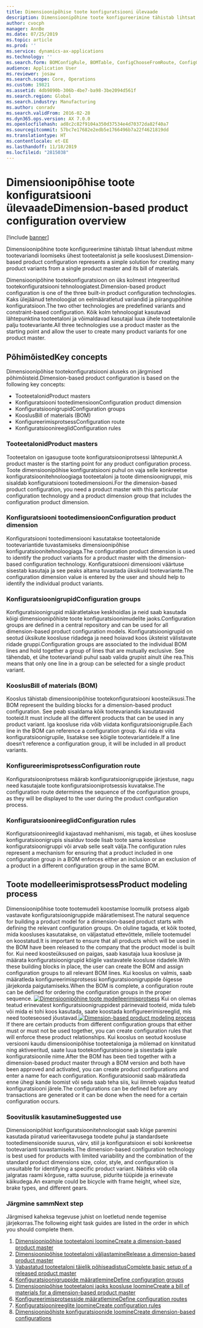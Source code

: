 ```yaml
---
title: Dimensioonipõhise toote konfiguratsiooni ülevaade
description: Dimensioonipõhine toote konfigureerimine tähistab lihtsat lahendust mitme tootevariandi loomiseks ühest tooteetalonist ja selle kooslusest.
author: cvocph
manager: AnnBe
ms.date: 07/25/2019
ms.topic: article
ms.prod: ''
ms.service: dynamics-ax-applications
ms.technology: ''
ms.search.form: BOMConfigRule, BOMTable, ConfigChooseFromRoute, ConfigGroup, ConfigHierarchy, EcoResDimensionBasedConfiguration
audience: Application User
ms.reviewer: josaw
ms.search.scope: Core, Operations
ms.custom: 19821
ms.assetid: 4db9890b-306b-4be7-ba98-3be2094d561f
ms.search.region: Global
ms.search.industry: Manufacturing
ms.author: conradv
ms.search.validFrom: 2016-02-28
ms.dyn365.ops.version: AX 7.0.0
ms.openlocfilehash: ad8c2c82f9104a350d37534e4d70372da82f40a7
ms.sourcegitcommit: 57bc7e17682e2edb5e1766496b7a22f4621819dd
ms.translationtype: HT
ms.contentlocale: et-EE
ms.lasthandoff: 11/18/2019
ms.locfileid: "2815038"
---
```

# <a name="dimension-based-product-configuration-overview"></a><span data-ttu-id="f8277-103">Dimensioonipõhise toote konfiguratsiooni ülevaade</span><span class="sxs-lookup"><span data-stu-id="f8277-103">Dimension-based product configuration overview</span></span>

[!include [banner](../includes/banner.md)]

<span data-ttu-id="f8277-104">Dimensioonipõhine toote konfigureerimine tähistab lihtsat lahendust mitme tootevariandi loomiseks ühest tooteetalonist ja selle kooslusest.</span><span class="sxs-lookup"><span data-stu-id="f8277-104">Dimension-based product configuration represents a simple solution for creating many product variants from a single product master and its bill of materials.</span></span>

<span data-ttu-id="f8277-105">Dimensioonipõhine tootekonfiguratsioon on üks kolmest integreeritud tootekonfiguratsiooni tehnoloogiatest.</span><span class="sxs-lookup"><span data-stu-id="f8277-105">Dimension-based product configuration is one of the three built-in product configuration technologies.</span></span> <span data-ttu-id="f8277-106">Kaks ülejäänud tehnoloogiat on eelmääratletud variandid ja piirangupõhine konfiguratsioon.</span><span class="sxs-lookup"><span data-stu-id="f8277-106">The two other technologies are predefined variants and constraint-based configuration.</span></span> <span data-ttu-id="f8277-107">Kõik kolm tehnoloogiat kasutavad lähtepunktina tooteetaloni ja võimaldavad kasutajal luua ühele tooteetalonile palju tootevariante.</span><span class="sxs-lookup"><span data-stu-id="f8277-107">All three technologies use a product master as the starting point and allow the user to create many product variants for one product master.</span></span>

## <a name="key-concepts"></a><span data-ttu-id="f8277-108">Põhimõisted</span><span class="sxs-lookup"><span data-stu-id="f8277-108">Key concepts</span></span>
<span data-ttu-id="f8277-109">Dimensioonipõhise tootekonfiguratsiooni aluseks on järgmised põhimõisteid.</span><span class="sxs-lookup"><span data-stu-id="f8277-109">Dimension-based product configuration is based on the following key concepts:</span></span>

-   <span data-ttu-id="f8277-110">Tooteetalonid</span><span class="sxs-lookup"><span data-stu-id="f8277-110">Product masters</span></span>
-   <span data-ttu-id="f8277-111">Konfiguratsiooni tootedimensioon</span><span class="sxs-lookup"><span data-stu-id="f8277-111">Configuration product dimension</span></span>
-   <span data-ttu-id="f8277-112">Konfiguratsioonigrupid</span><span class="sxs-lookup"><span data-stu-id="f8277-112">Configuration groups</span></span>
-   <span data-ttu-id="f8277-113">Kooslus</span><span class="sxs-lookup"><span data-stu-id="f8277-113">Bill of materials (BOM)</span></span>
-   <span data-ttu-id="f8277-114">Konfigureerimisprotsess</span><span class="sxs-lookup"><span data-stu-id="f8277-114">Configuration route</span></span>
-   <span data-ttu-id="f8277-115">Konfiguratsioonireeglid</span><span class="sxs-lookup"><span data-stu-id="f8277-115">Configuration rules</span></span>

### <a name="product-masters"></a><span data-ttu-id="f8277-116">Tooteetalonid</span><span class="sxs-lookup"><span data-stu-id="f8277-116">Product masters</span></span>

<span data-ttu-id="f8277-117">Tooteetalon on igasuguse toote konfiguratsiooniprotsessi lähtepunkt.</span><span class="sxs-lookup"><span data-stu-id="f8277-117">A product master is the starting point for any product configuration process.</span></span> <span data-ttu-id="f8277-118">Toote dimensioonipõhise konfiguratsiooni puhul on vaja selle konkreetse konfiguratsioonitehnoloogiaga tooteetaloni ja toote dimensioonigruppi, mis sisaldab konfiguratsiooni tootedimensiooni.</span><span class="sxs-lookup"><span data-stu-id="f8277-118">For the dimension-based product configuration, you need a product master with this particular configuration technology and a product dimension group that includes the configuration product dimension.</span></span>

### <a name="configuration-product-dimension"></a><span data-ttu-id="f8277-119">Konfiguratsiooni tootedimensioon</span><span class="sxs-lookup"><span data-stu-id="f8277-119">Configuration product dimension</span></span>

<span data-ttu-id="f8277-120">Konfiguratsiooni tootedimensiooni kasutatakse tooteetalonide tootevariantide tuvastamiseks dimensioonipõhise konfiguratsioonitehnoloogiaga.</span><span class="sxs-lookup"><span data-stu-id="f8277-120">The configuration product dimension is used to identify the product variants for a product master with the dimension-based configuration technology.</span></span> <span data-ttu-id="f8277-121">Konfiguratsiooni dimensiooni väärtuse sisestab kasutaja ja see peaks aitama tuvastada üksikuid tootevariante.</span><span class="sxs-lookup"><span data-stu-id="f8277-121">The configuration dimension value is entered by the user and should help to identify the individual product variants.</span></span>

### <a name="configuration-groups"></a><span data-ttu-id="f8277-122">Konfiguratsioonigrupid</span><span class="sxs-lookup"><span data-stu-id="f8277-122">Configuration groups</span></span>

<span data-ttu-id="f8277-123">Konfiguratsioonigrupid määratletakse keskhoidlas ja neid saab kasutada kõigi dimensioonipõhiste toote konfiguratsioonimudelite jaoks.</span><span class="sxs-lookup"><span data-stu-id="f8277-123">Configuration groups are defined in a central repository and can be used for all dimension-based product configuration models.</span></span> <span data-ttu-id="f8277-124">Konfiguratsioonigrupid on seotud üksikute koosluse ridadega ja need hoiavad koos üksteist välistavate ridade gruppi.</span><span class="sxs-lookup"><span data-stu-id="f8277-124">Configuration groups are associated to the individual BOM lines and hold together a group of lines that are mutually exclusive.</span></span> <span data-ttu-id="f8277-125">See tähendab, et ühe tootevariandi puhul saab valida grupist ainult ühe rea.</span><span class="sxs-lookup"><span data-stu-id="f8277-125">This means that only one line in a group can be selected for a single product variant.</span></span>

### <a name="bill-of-materials-bom"></a><span data-ttu-id="f8277-126">Kooslus</span><span class="sxs-lookup"><span data-stu-id="f8277-126">Bill of materials (BOM)</span></span>

<span data-ttu-id="f8277-127">Kooslus tähistab dimensioonipõhise tootekonfiguratsiooni koosteüksusi.</span><span class="sxs-lookup"><span data-stu-id="f8277-127">The BOM represent the building blocks for a dimension-based product configuration.</span></span> <span data-ttu-id="f8277-128">See peab sisaldama kõik tootevariandis kasutatavaid tooteid.</span><span class="sxs-lookup"><span data-stu-id="f8277-128">It must include all the different products that can be used in any product variant.</span></span> <span data-ttu-id="f8277-129">Iga koosluse rida võib viidata konfiguratsioonigrupile.</span><span class="sxs-lookup"><span data-stu-id="f8277-129">Each line in the BOM can reference a configuration group.</span></span> <span data-ttu-id="f8277-130">Kui rida ei viita konfiguratsioonigrupile, lisatakse see kõigile tootevariantidele.</span><span class="sxs-lookup"><span data-stu-id="f8277-130">If a line doesn’t reference a configuration group, it will be included in all product variants.</span></span>

### <a name="configuration-route"></a><span data-ttu-id="f8277-131">Konfigureerimisprotsess</span><span class="sxs-lookup"><span data-stu-id="f8277-131">Configuration route</span></span>

<span data-ttu-id="f8277-132">Konfiguratsiooniprotsess määrab konfiguratsioonigruppide järjestuse, nagu need kasutajale toote konfiguratsiooniprotsessis kuvatakse.</span><span class="sxs-lookup"><span data-stu-id="f8277-132">The configuration route determines the sequence of the configuration groups, as they will be displayed to the user during the product configuration process.</span></span>

### <a name="configuration-rules"></a><span data-ttu-id="f8277-133">Konfiguratsioonireeglid</span><span class="sxs-lookup"><span data-stu-id="f8277-133">Configuration rules</span></span>

<span data-ttu-id="f8277-134">Konfiguratsioonireeglid kajastavad mehhanismi, mis tagab, et ühes koosluse konfiguratsioonigrupis sisalduv toode lisab toote sama koosluse konfiguratsioonigruppi või arvab selle sealt välja.</span><span class="sxs-lookup"><span data-stu-id="f8277-134">The configuration rules represent a mechanism for ensuring that a product included in one configuration group in a BOM enforces either an inclusion or an exclusion of a product in a different configuration group in the same BOM.</span></span>

## <a name="product-modeling-process"></a><span data-ttu-id="f8277-135">Toote modelleerimisprotsess</span><span class="sxs-lookup"><span data-stu-id="f8277-135">Product modeling process</span></span>
<span data-ttu-id="f8277-136">Dimensioonipõhise toote tootemudeli koostamise loomulik protsess algab vastavate konfiguratsioonigruppide määratlemisest.</span><span class="sxs-lookup"><span data-stu-id="f8277-136">The natural sequence for building a product model for a dimension-based product starts with defining the relevant configuration groups.</span></span> <span data-ttu-id="f8277-137">On oluline tagada, et kõik tooted, mida koosluses kasutatakse, on väljastatud ettevõttele, millele tootemudel on koostatud.</span><span class="sxs-lookup"><span data-stu-id="f8277-137">It is important to ensure that all products which will be used in the BOM have been released to the company that the product model is built for.</span></span> <span data-ttu-id="f8277-138">Kui need koosteüksused on paigas, saab kasutaja luua koosluse ja määrata konfiguratsioonigrupid kõigile vastavatele koosluse ridadele.</span><span class="sxs-lookup"><span data-stu-id="f8277-138">With these building blocks in place, the user can create the BOM and assign configuration groups to all relevant BOM lines.</span></span> <span data-ttu-id="f8277-139">Kui kooslus on valmis, saab määratleda konfigureerimisprotsessi konfiguratsioonigruppide õigesse järjekorda paigutamiseks.</span><span class="sxs-lookup"><span data-stu-id="f8277-139">When the BOM is complete, a configuration route can be defined for ordering the configuration groups in the proper sequence.</span></span> <span data-ttu-id="f8277-140">[![Dimensioonipõhine toote modelleerimisprotsess](./media/dimension-based-product-modeling-process-v1.png)](./media/dimension-based-product-modeling-process-v1.png) Kui on olemas teatud erinevatest konfiguratsioonigruppidest pärinevaid tooteid, mida tuleb või mida ei tohi koos kasutada, saate koostada konfigureerimisreeglid, mis need tooteseosed jõustavad.</span><span class="sxs-lookup"><span data-stu-id="f8277-140">[![Dimension-based product modeling process](./media/dimension-based-product-modeling-process-v1.png)](./media/dimension-based-product-modeling-process-v1.png) If there are certain products from different configuration groups that either must or must not be used together, you can create configuration rules that will enforce these product relationships.</span></span> <span data-ttu-id="f8277-141">Kui kooslus on seotud koosluse versiooni kaudu dimensioonipõhise tooteetaloniga ja mõlemad on kinnitatud ning aktiveeritud, saate luua tootekonfiguratsioone ja sisestada igale konfiguratsioonile nime.</span><span class="sxs-lookup"><span data-stu-id="f8277-141">After the BOM has been tied together with a dimension-based product master through a BOM version and both have been approved and activated, you can create product configurations and enter a name for each configuration.</span></span> <span data-ttu-id="f8277-142">Konfiguratsioonid saab määratleda enne ühegi kande loomist või seda saab teha siis, kui ilmneb vajadus teatud konfiguratsiooni järele.</span><span class="sxs-lookup"><span data-stu-id="f8277-142">The configurations can be defined before any transactions are generated or it can be done when the need for a certain configuration occurs.</span></span>

### <a name="suggested-use"></a><span data-ttu-id="f8277-143">Soovituslik kasutamine</span><span class="sxs-lookup"><span data-stu-id="f8277-143">Suggested use</span></span>

<span data-ttu-id="f8277-144">Dimensioonipõhist konfiguratsioonitehnoloogiat saab kõige paremini kasutada piiratud varieeritavusega toodete puhul ja standardsete tootedimensioonide suurus, värv, stiil ja konfiguratsioon ei sobi konkreetse tootevarianti tuvastamiseks.</span><span class="sxs-lookup"><span data-stu-id="f8277-144">The dimension-based configuration technology is best used for products with limited variability and the combination of the standard product dimensions size, color, style, and configuration is unsuitable for identifying a specific product variant.</span></span> <span data-ttu-id="f8277-145">Näiteks võib olla jalgratas raami kõrguse, ratta suuruse, pidurite tüüpide ja erinevate käikudega.</span><span class="sxs-lookup"><span data-stu-id="f8277-145">An example could be bicycle with frame height, wheel size, brake types, and different gears.</span></span>

### <a name="next-step"></a><span data-ttu-id="f8277-146">Järgmine samm</span><span class="sxs-lookup"><span data-stu-id="f8277-146">Next step</span></span> 

<span data-ttu-id="f8277-147">Järgmised kaheksa tegevuse juhist on loetletud nende tegemise järjekorras.</span><span class="sxs-lookup"><span data-stu-id="f8277-147">The following eight task guides are listed in the order in which you should complete them.</span></span> 

1.  [<span data-ttu-id="f8277-148">Dimensioonipõhise tooteetaloni loomine</span><span class="sxs-lookup"><span data-stu-id="f8277-148">Create a dimension-based product master</span></span>](tasks/create-dimension-based-product-master.md)
2.  [<span data-ttu-id="f8277-149">Dimensioonipõhise tooteetaloni väljastamine</span><span class="sxs-lookup"><span data-stu-id="f8277-149">Release a dimension-based product master</span></span>](tasks/release-dimension-based-product-master.md)
3.  [<span data-ttu-id="f8277-150">Vabastatud tooteetaloni täielik põhiseadistus</span><span class="sxs-lookup"><span data-stu-id="f8277-150">Complete basic setup of a released product master</span></span>](tasks/complete-basic-setup-released-product-master.md)
4.  [<span data-ttu-id="f8277-151">Konfiguratsioonigruppide määratlemine</span><span class="sxs-lookup"><span data-stu-id="f8277-151">Define configuration groups</span></span>](tasks/define-configuration-groups.md)
5.  [<span data-ttu-id="f8277-152">Dimensioonipõhise tooteetaloni jaoks koosluse loomine</span><span class="sxs-lookup"><span data-stu-id="f8277-152">Create a bill of materials for a dimension-based product master</span></span>](tasks/create-bill-materials-dimension-based-product-master.md)
6.  [<span data-ttu-id="f8277-153">Konfigureerimisprotsesside määratlemine</span><span class="sxs-lookup"><span data-stu-id="f8277-153">Define configuration routes</span></span>](tasks/define-configuration-route.md)
7.  [<span data-ttu-id="f8277-154">Konfiguratsioonireeglite loomine</span><span class="sxs-lookup"><span data-stu-id="f8277-154">Create configuration rules</span></span>](tasks/create-configuration-rules.md)
8.  [<span data-ttu-id="f8277-155">Dimensioonipõhiste konfiguratsioonide loomine</span><span class="sxs-lookup"><span data-stu-id="f8277-155">Create dimension-based configurations</span></span>](tasks/create-dimension-based-configurations.md)

